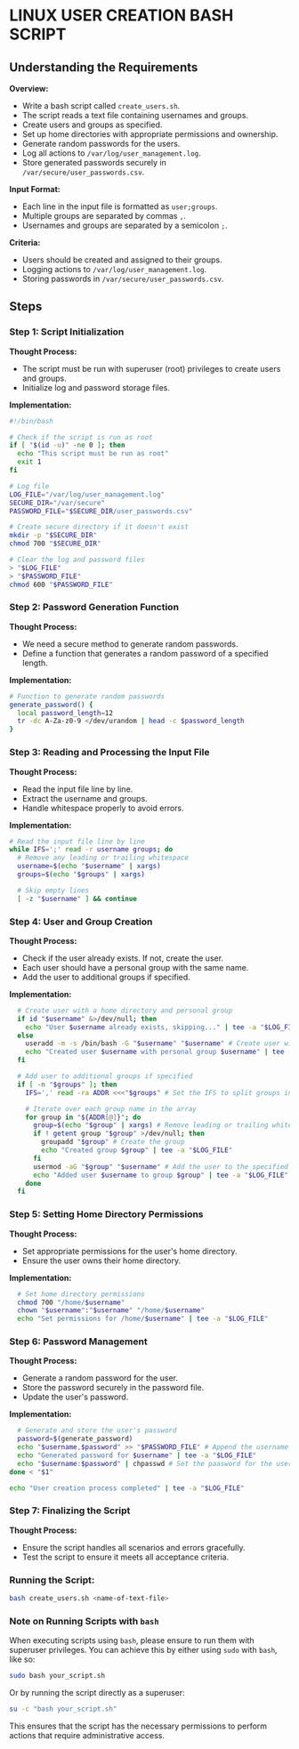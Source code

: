# LINUX USER CREATION BASH SCRIPT

## Understanding the Requirements

**Overview:**
- Write a bash script called `create_users.sh`.
- The script reads a text file containing usernames and groups.
- Create users and groups as specified.
- Set up home directories with appropriate permissions and ownership.
- Generate random passwords for the users.
- Log all actions to `/var/log/user_management.log`.
- Store generated passwords securely in `/var/secure/user_passwords.csv`.

**Input Format:**
- Each line in the input file is formatted as `user;groups`.
- Multiple groups are separated by commas `,`.
- Usernames and groups are separated by a semicolon `;`.

**Criteria:**
- Users should be created and assigned to their groups.
- Logging actions to `/var/log/user_management.log`.
- Storing passwords in `/var/secure/user_passwords.csv`.

## Steps

### Step 1: Script Initialization

**Thought Process:**
- The script must be run with superuser (root) privileges to create users and groups.
- Initialize log and password storage files.

**Implementation:**
```bash
#!/bin/bash

# Check if the script is run as root
if [ "$(id -u)" -ne 0 ]; then
  echo "This script must be run as root"
  exit 1
fi

# Log file
LOG_FILE="/var/log/user_management.log"
SECURE_DIR="/var/secure"
PASSWORD_FILE="$SECURE_DIR/user_passwords.csv"

# Create secure directory if it doesn't exist
mkdir -p "$SECURE_DIR"
chmod 700 "$SECURE_DIR"

# Clear the log and password files
> "$LOG_FILE"
> "$PASSWORD_FILE"
chmod 600 "$PASSWORD_FILE"
```

### Step 2: Password Generation Function

**Thought Process:**
- We need a secure method to generate random passwords.
- Define a function that generates a random password of a specified length.

**Implementation:**
```bash
# Function to generate random passwords
generate_password() {
  local password_length=12
  tr -dc A-Za-z0-9 </dev/urandom | head -c $password_length
}
```

### Step 3: Reading and Processing the Input File

**Thought Process:**
- Read the input file line by line.
- Extract the username and groups.
- Handle whitespace properly to avoid errors.

**Implementation:**
```bash
# Read the input file line by line
while IFS=';' read -r username groups; do
  # Remove any leading or trailing whitespace
  username=$(echo "$username" | xargs)
  groups=$(echo "$groups" | xargs)

  # Skip empty lines
  [ -z "$username" ] && continue
```

### Step 4: User and Group Creation

**Thought Process:**
- Check if the user already exists. If not, create the user.
- Each user should have a personal group with the same name.
- Add the user to additional groups if specified.

**Implementation:**
```bash
  # Create user with a home directory and personal group
  if id "$username" &>/dev/null; then
    echo "User $username already exists, skipping..." | tee -a "$LOG_FILE"
  else
    useradd -m -s /bin/bash -G "$username" "$username" # Create user with home directory, set default shell, create personal group
    echo "Created user $username with personal group $username" | tee -a "$LOG_FILE"
  fi

  # Add user to additional groups if specified
  if [ -n "$groups" ]; then
    IFS=',' read -ra ADDR <<<"$groups" # Set the IFS to split groups into an array (ADDR)

    # Iterate over each group name in the array
    for group in "${ADDR[@]}"; do
      group=$(echo "$group" | xargs) # Remove leading or trailing whitespace
      if ! getent group "$group" >/dev/null; then
        groupadd "$group" # Create the group
        echo "Created group $group" | tee -a "$LOG_FILE"
      fi
      usermod -aG "$group" "$username" # Add the user to the specified group
      echo "Added user $username to group $group" | tee -a "$LOG_FILE"
    done
  fi
```

### Step 5: Setting Home Directory Permissions

**Thought Process:**
- Set appropriate permissions for the user's home directory.
- Ensure the user owns their home directory.

**Implementation:**
```bash
  # Set home directory permissions
  chmod 700 "/home/$username"
  chown "$username":"$username" "/home/$username"
  echo "Set permissions for /home/$username" | tee -a "$LOG_FILE"
```

### Step 6: Password Management

**Thought Process:**
- Generate a random password for the user.
- Store the password securely in the password file.
- Update the user's password.

**Implementation:**
```bash
  # Generate and store the user's password
  password=$(generate_password)
  echo "$username,$password" >> "$PASSWORD_FILE" # Append the username and password to the password file
  echo "Generated password for $username" | tee -a "$LOG_FILE"
  echo "$username:$password" | chpasswd # Set the paasword for the user to the generated password
done < "$1"

echo "User creation process completed" | tee -a "$LOG_FILE"
```

### Step 7: Finalizing the Script

**Thought Process:**
- Ensure the script handles all scenarios and errors gracefully.
- Test the script to ensure it meets all acceptance criteria.

### Running the Script:

```bash
bash create_users.sh <name-of-text-file>
```

### Note on Running Scripts with `bash`

When executing scripts using `bash`, please ensure to run them with superuser privileges. You can achieve this by either using `sudo` with `bash`, like so:

```bash
sudo bash your_script.sh
```

Or by running the script directly as a superuser:

```bash
su -c "bash your_script.sh"
```

This ensures that the script has the necessary permissions to perform actions that require administrative access.